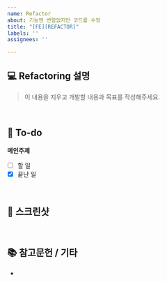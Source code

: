 ```yaml
---
name: Refactor
about: 기능엔 변함없지만 코드를 수정
title: "[FE][REFACTOR]"
labels: ''
assignees: ''

---
```


## 💻 Refactoring 설명
> 이 내용을 지우고 개발할 내용과 목표를 작성해주세요.
<br>

## 📝 To-do
**메인주제**
- [ ] 할 일
- [x] 끝난 일
<br>

## 📸 스크린샷

<br>

## 📚 참고문헌 / 기타
-

